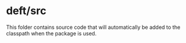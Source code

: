 # deft/src

This folder contains source code that will automatically be added to the classpath when
the package is used.
